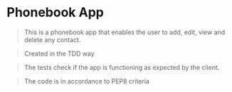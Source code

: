 # Phonebook App

> This is a phonebook app that enables the user to 
add, edit, view and delete any contact.

> Created in the TDD way

> The tests check if the app is functioning as expected by the client.

> The code is in accordance to PEP8 criteria
